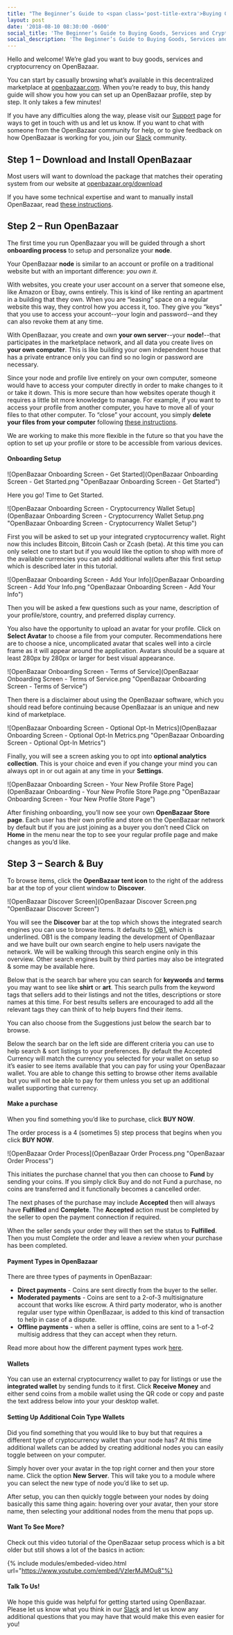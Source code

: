 ```yaml
---
title: "The Beginner’s Guide to <span class='post-title-extra'>Buying Goods, Services</span> and <span class='post-title-extra'>Cryptocurrency</span> on OpenBazaar"
layout: post
date: '2018-08-10 08:30:00 -0600'
social_title: 'The Beginner’s Guide to Buying Goods, Services and Cryptocurrency on OpenBazaar'
social_description: 'The Beginner’s Guide to Buying Goods, Services and Cryptocurrency on OpenBazaar'
---
```


Hello and welcome! We’re glad you want to buy goods, services and cryptocurrency on OpenBazaar. 

You can start by casually browsing what’s available in this decentralized marketplace at [openbazaar.com](https://openbazaar.com). When you’re ready to buy, this handy guide will show you how you can set up an OpenBazaar profile, step by step. It only takes a few minutes!

If you have any difficulties along the way, please visit our [Support](https://openbazaar.org/support) page for ways to get in touch with us and let us know. If you want to chat with someone from the OpenBazaar community for help, or to give feedback on how OpenBazaar is working for you, join our [Slack](https://openbazaar.org/slack) community.

## Step 1 – Download and Install OpenBazaar

Most users will want to download the package that matches their operating system from our website at [openbazaar.org/download](https://openbazaar.org/download)

If you have some technical expertise and want to manually install OpenBazaar, read [these instructions](https://github.com/OpenBazaar/openbazaar-go/tree/master/docs/).

## Step 2 – Run OpenBazaar

The first time you run OpenBazaar you will be guided through a short **onboarding process** to setup and personalize your **node**. 

Your OpenBazaar **node** is similar to an account or profile on a traditional website but with an important difference: _you own it._ 

With websites, you create your user account on a server that someone else, like Amazon or Ebay, owns entirely. This is kind of like renting an apartment in a building that they own. When you are “leasing” space on a regular website this way, they control how you access it, too. They give you “keys” that you use to access your account--your login and password--and they can also revoke them at any time.

With OpenBazaar, you create and own **your own server**--your **node!**--that participates in the marketplace network, and all data you create lives on **your own computer**. This is like building your own independent house that has a private entrance only you can find so no login or password are necessary.

Since your node and profile live entirely on your own computer, someone would have to access your computer directly in order to make changes to it or take it down. This is more secure than how websites operate though it requires a little bit more knowledge to manage. For example, if you want to access your profile from another computer, you have to move all of your files to that other computer. To “close” your account, you simply **delete your files from your computer** following [these instructions](https://openbazaar.zendesk.com/hc/en-us/articles/360012910151).

We are working to make this more flexible in the future so that you have the option to set up your profile or store to be accessible from various devices. 

#### Onboarding Setup

![OpenBazaar Onboarding Screen - Get Started](OpenBazaar Onboarding Screen - Get Started.png "OpenBazaar Onboarding Screen - Get Started")

Here you go! Time to Get Started.

![OpenBazaar Onboarding Screen - Cryptocurrency Wallet Setup](OpenBazaar Onboarding Screen - Cryptocurrency Wallet Setup.png "OpenBazaar Onboarding Screen - Cryptocurrency Wallet Setup")

First you will be asked to set up your integrated cryptocurrency wallet. Right now this includes Bitcoin, Bitcoin Cash or Zcash (beta). At this time you can only select one to start but if you would like the option to shop with more of the available currencies you can add additional wallets after this first setup which is described later in this tutorial.

![OpenBazaar Onboarding Screen - Add Your Info](OpenBazaar Onboarding Screen - Add Your Info.png "OpenBazaar Onboarding Screen - Add Your Info")

Then you will be asked a few questions such as your name, description of your profile/store, country, and preferred display currency.

You also have the opportunity to upload an avatar for your profile. Click on **Select Avatar** to choose a file from your computer. Recommendations here are to choose a nice, uncomplicated avatar that scales well into a circle frame as it will appear around the application. Avatars should be a square at least 280px by 280px or larger for best visual appearance.

![OpenBazaar Onboarding Screen - Terms of Service](OpenBazaar Onboarding Screen - Terms of Service.png "OpenBazaar Onboarding Screen - Terms of Service")

Then there is a disclaimer about using the OpenBazaar software, which you should read before continuing because OpenBazaar is an unique and new kind of marketplace.

![OpenBazaar Onboarding Screen - Optional Opt-In Metrics](OpenBazaar Onboarding Screen - Optional Opt-In Metrics.png "OpenBazaar Onboarding Screen - Optional Opt-In Metrics")

Finally, you will see a screen asking you to opt into **optional analytics collection**. This is your choice and even if you change your mind you can always opt in or out again at any time in your **Settings**.

![OpenBazaar Onboarding Screen - Your New Profile Store Page](OpenBazaar Onboarding - Your New Profile Store Page.png "OpenBazaar Onboarding Screen - Your New Profile Store Page")

After finishing onboarding, you’ll now see your own **OpenBazaar Store page**. Each user has their own profile and store on the OpenBazaar network by default but if you are just joining as a buyer you don’t need Click on **Home** in the menu near the top to see your regular profile page and make changes as you’d like.

## Step 3 – Search & Buy

To browse items, click the **OpenBazaar tent icon** to the right of the address bar at the top of your client window to **Discover**.

![OpenBazaar Discover Screen](OpenBazaar Discover Screen.png "OpenBazaar Discover Screen")

You will see the **Discover** bar at the top which shows the integrated search engines you can use to browse items. It defaults to [OB1](https://ob1.io), which is underlined. OB1 is the company leading the development of OpenBazaar and we have built our own search engine to help users navigate the network. We will be walking through this search engine only in this overview. Other search engines built by third parties may also be integrated & some may be available here.

Below that is the search bar where you can search for **keywords** and **terms** you may want to see like **shirt** or **art**. This search pulls from the keyword tags that sellers add to their listings and not the titles, descriptions or store names at this time. For best results sellers are encouraged to add all the relevant tags they can think of to help buyers find their items.

You can also choose from the Suggestions just below the search bar to browse.

Below the search bar on the left side are different criteria you can use to help search & sort listings to your preferences. By default the Accepted Currency will match the currency you selected for your wallet on setup so it’s easier to see items available that you can pay for using your OpenBazaar wallet. You are able to change this setting to browse other items available but you will not be able to pay for them unless you set up an additional wallet supporting that currency.

#### Make a purchase

When you find something you’d like to purchase, click **BUY NOW**.

The order process is a 4 (sometimes 5) step process that begins when you click **BUY NOW**. 

![OpenBazaar Order Process](OpenBazaar Order Process.png "OpenBazaar Order Process")

This initiates the purchase channel that you then can choose to **Fund** by sending your coins. If you simply click Buy and do not Fund a purchase, no coins are transferred and it functionally becomes a cancelled order.

The next phases of the purchase may include **Accepted** then will always have **Fulfilled** and **Complete**. The **Accepted** action must be completed by the seller to open the payment connection if required.

When the seller sends your order they will then set the status to **Fulfilled**. Then you must Complete the order and leave a review when your purchase has been completed.

#### Payment Types in OpenBazaar

There are three types of payments in OpenBazaar:

* **Direct payments** - Coins are sent directly from the buyer to the seller.
* **Moderated payments** - Coins are sent to a 2-of-3 multisignature account that works like escrow. A third party moderator, who is another regular user type within OpenBazaar, is added to this kind of transaction to help in case of a dispute.
* **Offline payments** - when a seller is offline, coins are sent to a 1-of-2 multisig address that they can accept when they return. 

Read more about how the different payment types work [here](https://openbazaar.zendesk.com/hc/en-us/articles/360000303371-What-are-the-different-payment-types-in-OpenBazaar-).

#### Wallets

You can use an external cryptocurrency wallet to pay for listings or use the **integrated wallet** by sending funds to it first. Click **Receive Money** and either send coins from a mobile wallet using the QR code or copy and paste the text address below into your your desktop wallet.

#### Setting Up Additional Coin Type Wallets

Did you find something that you would like to buy but that requires a different type of cryptocurrency wallet than your node has? At this time additional wallets can be added by creating additional nodes you can easily toggle between on your computer.

Simply hover over your avatar in the top right corner and then your store name. Click the option **New Server**. This will take you to a module where you can select the new type of node you’d like to set up. 

After setup, you can then quickly toggle between your nodes by doing basically this same thing again: hovering over your avatar, then your store name, then selecting your additional nodes from the menu that pops up.

#### Want To See More?

Check out this video tutorial of the OpenBazaar setup process which is a bit older but still shows a lot of the basics in action:

{% include modules/embeded-video.html url="https://www.youtube.com/embed/VzlerMJMOu8"%}

#### Talk To Us!

We hope this guide was helpful for getting started using OpenBazaar. Please let us know what you think in our [Slack](https://openbazaar.org/slack) and let us know any additional questions that you may have that would make this even easier for you!

